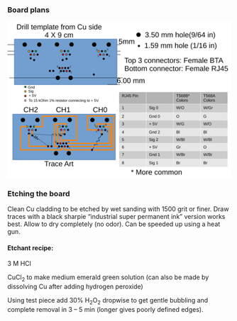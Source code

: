 ### Board plans
![board plans](VernierAdapter.svg)
### Etching the board
Clean Cu cladding to be etched by wet sanding with 1500 grit or finer.
Draw traces with a black sharpie  “industrial super permanent ink” version
works best. Allow to dry completely (no odor). Can be speeded up using a heat
gun.

#### Etchant recipe:
3 M HCl

CuCl<sub>2</sub> to make medium emerald green solution (can also be made by 
dissolving Cu after adding hydrogen peroxide)

Using test piece add 30% H<sub>2</sub>O<sub>2</sub> dropwise to get gentle 
bubbling and 
complete
removal in 3 – 5 min (longer gives poorly defined edges).